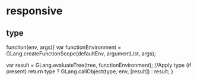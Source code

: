 # responsive
## type
function(env, args){
var functionEnvironment = GLang.createFunctionScope(defaultEnv, argumentList, args);

var result = GLang.evaluateTree(tree, functionEnvironment);
//Apply type (if present)
return type ? GLang.callObject(type, env, [result]) : result;
}